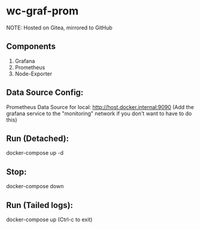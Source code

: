 # wc-graf-prom

NOTE: Hosted on Gitea, mirrored to GitHub

## Components

1. Grafana
2. Prometheus
3. Node-Exporter

## Data Source Config:

Prometheus Data Source for local: http://host.docker.internal:9090 (Add the grafana service to the "monitoring" network if you don't want to have to do this)


## Run (Detached):
docker-compose up -d

## Stop:
docker-compose down

## Run (Tailed logs):
docker-compose up (Ctrl-c to exit)